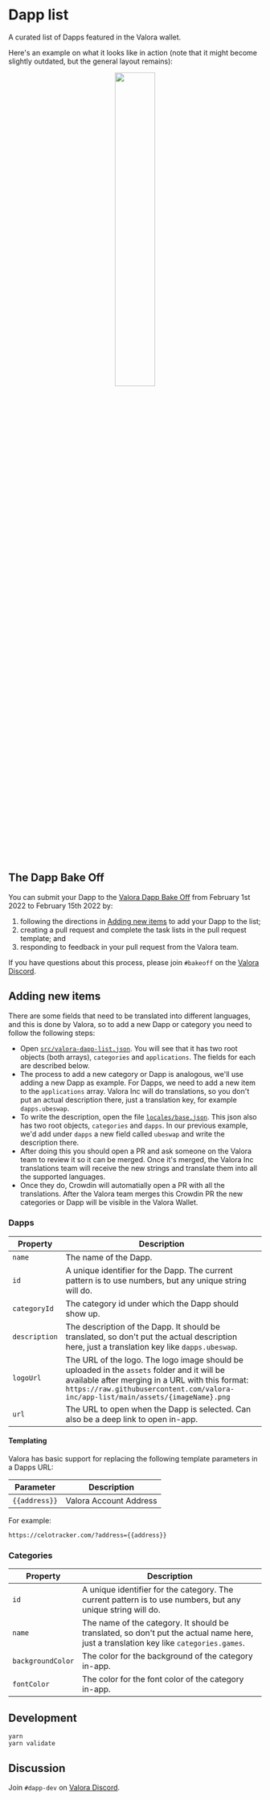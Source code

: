 # Dapp list

A curated list of Dapps featured in the Valora wallet.

Here's an example on what it looks like in action (note that it might become slightly outdated, but the general layout remains):

<p align="center">
  <img src="https://raw.githubusercontent.com/valora-inc/app-list/main/assets/in-app-example.png" width=40%>
</p>

## The Dapp Bake Off

You can submit your Dapp to the [Valora Dapp Bake
Off](https://valoraapp.com/bakeoff) from February 1st 2022 to February
15th 2022 by:

1. following the directions in [Adding new items](#adding-new-items) to add your Dapp to the list;
1. creating a pull request and complete the task lists in the pull request template; and
1. responding to feedback in your pull request from the Valora team.

If you have questions about this process, please join `#bakeoff` on the [Valora Discord](https://valoraapp.co/discord).

## Adding new items

There are some fields that need to be translated into different languages, and this is done by Valora, so to add a new Dapp or category you need to follow the following steps:

- Open [`src/valora-dapp-list.json`](src/valora-dapp-list.json). You will see that it has two root objects (both arrays), `categories` and `applications`. The fields for each are described below.
- The process to add a new category or Dapp is analogous, we'll use adding a new Dapp as example. For Dapps, we need to add a new item to the `applications` array. Valora Inc will do translations, so you don't put an actual description there, just a translation key, for example `dapps.ubeswap`.
- To write the description, open the file [`locales/base.json`](locales/base.json). This json also has two root objects, `categories` and `dapps`. In our previous example, we'd add under `dapps` a new field called `ubeswap` and write the description there.
- After doing this you should open a PR and ask someone on the Valora team to review it so it can be merged. Once it's merged, the Valora Inc translations team will receive the new strings and translate them into all the supported languages.
- Once they do, Crowdin will automatially open a PR with all the translations. After the Valora team merges this Crowdin PR the new categories or Dapp will be visible in the Valora Wallet.

### Dapps

| Property | Description |
| -------- | ----------- |
| `name`   | The name of the Dapp. |
| `id`     | A unique identifier for the Dapp. The current pattern is to use numbers, but any unique string will do. |
| `categoryId` | The category id under which the Dapp should show up. |
| `description` | The description of the Dapp. It should be translated, so don't put the actual description here, just a translation key like `dapps.ubeswap`. |
| `logoUrl` | The URL of the logo. The logo image should be uploaded in the `assets` folder and it will be available after merging in a URL with this format: `https://raw.githubusercontent.com/valora-inc/app-list/main/assets/{imageName}.png` |
| `url` | The URL to open when the Dapp is selected. Can also be a deep link to open in-app. |

#### Templating

Valora has basic support for replacing the following template
parameters in a Dapps URL:

| Parameter   | Description |
| ----------- | ----------- |
| `{{address}}` | Valora Account Address |

For example:

```
https://celotracker.com/?address={{address}}
```

### Categories

| Property | Description |
| -------- | ----------- |
| `id`     | A unique identifier for the category. The current pattern is to use numbers, but any unique string will do. |
| `name`   | The name of the category. It should be translated, so don't put the actual name here, just a translation key like `categories.games`. |
| `backgroundColor` | The color for the background of the category in-app. |
| `fontColor` | The color for the font color of the category in-app. |

## Development

```
yarn
yarn validate
```

## Discussion

Join `#dapp-dev` on [Valora Discord](https://valoraapp.co/discord).
